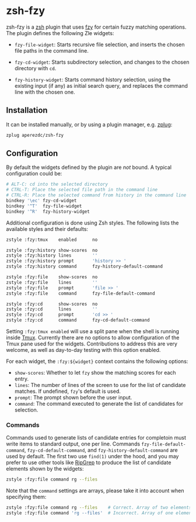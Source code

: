 # zsh-fzy

zsh-fzy is a [zsh](http://www.zsh.org/) plugin that uses [fzy](https://github.com/jhawthorn/fzy) for 
certain fuzzy matching operations. The plugin defines the following Zle
widgets:

- `fzy-file-widget`: Starts recursive file selection, and inserts the chosen
  file paths in the command line.

- `fzy-cd-widget`: Starts subdirectory selection, and changes to the chosen
  directory with `cd`.

- `fzy-history-widget`: Starts command history selection, using the existing
  input (if any) as initial search query, and replaces the command line with
  the chosen one.


## Installation

It can be installed manually, or by using a plugin manager, e.g.
[zplug](https://github.com/zplug/zplug):

```sh
zplug aperezdc/zsh-fzy
```


## Configuration

By default the widgets defined by the plugin are *not* bound. A typical
configuration could be:

```sh
# ALT-C: cd into the selected directory
# CTRL-T: Place the selected file path in the command line
# CTRL-R: Place the selected command from history in the command line
bindkey '\ec' fzy-cd-widget
bindkey '^T'  fzy-file-widget
bindkey '^R'  fzy-history-widget
```

Additional configuration is done using Zsh styles. The following lists the
available styles and their defaults:

```sh
zstyle :fzy:tmux    enabled      no

zstyle :fzy:history show-scores  no
zstyle :fzy:history lines        ''
zstyle :fzy:history prompt       'history >> '
zstyle :fzy:history command      fzy-history-default-command

zstyle :fzy:file    show-scores  no
zstyle :fzy:file    lines        ''
zstyle :fzy:file    prompt       'file >> '
zstyle :fzy:file    command      fzy-file-default-command

zstyle :fzy:cd      show-scores  no
zstyle :fzy:cd      lines        ''
zstyle :fzy:cd      prompt       'cd >> '
zstyle :fzy:cd      command      fzy-cd-default-command
```

Setting `:fzy:tmux enabled` will use a split pane when the shell is running
inside [Tmux](https://github.com/tmux/tmux). Currently there are no options
to allow configuration of the Tmux pane used for the widgets. Contributions
to address this are very welcome, as well as day-to-day testing with this
option enabled.

For each widget, the `:fzy:${widget}` context contains the following options:

- `show-scores`: Whether to let `fzy` show the matching scores for each entry.
- `lines`: The number of lines of the screen to use for the list of candidate
  matches. If undefined, `fzy`'s default is used.
- `prompt`: The prompt shown before the user input.
- `command`: The command executed to generate the list of candidates for
  selection.


### Commands

Commands used to generate lists of candidate entries for completoin must
write items to standard output, one per line. Commands
`fzy-file-default-command`, `fzy-cd-default-command`, and
`fzy-history-default-command` are used by default. The first two use `find(1)`
under the hood, and you may prefer to use other tools like
[RipGrep](https://github.com/BurntSushi/ripgrep) to produce the list of
candidate elements shown by the widgets:

```sh
zstyle :fzy:file command rg --files
```

Note that the `command` settings are arrays, please take it into account
when specifying them:

```sh
zstyle :fzy:file command rg --files    # Correct. Array of two elements.
zstyle :fzy:file command 'rg --files'  # Incorrect. Array of one element.
```
